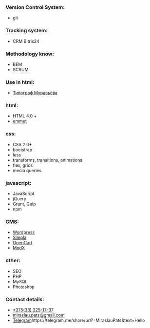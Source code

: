 ### Version Control System:
- git

### Tracking system:
-  CRM Bitrix24

### Methodology know:
- BEM
- SCRUM

### Use in html:
- [Типограф Муравьёва](http://mdash.ru)

### html:
- HTML 4.0 +
- [emmet](https://emmet.io)

### css:
- CSS 2.0+
- bootstrap
- less
- transforms, transitions, animations
- flex, grids
- media queries


### javascript:
- JavaScript
- jQuery
- Grunt, Gulp
- npm

### CMS:
- [Wordpress](https://wordpress.org)
- [Simpla](http://simplacms.ru)
- [OpenCart](https://www.opencart.com)
- [ModX](https://modx.com)

### other:
- SEO
- PHP
- MySQL
- Photoshop

### Contact details:
- [+375(33) 325-17-37](tel:+375333251737)
- [miraslau.pats@gmail.com](mailto:miraslau.pats@gmail.com)
- [Telegram](https://telegram.me/share/url?=MiraslauPats&text=Hello")https://telegram.me/share/url?=MiraslauPats&text=Hello
